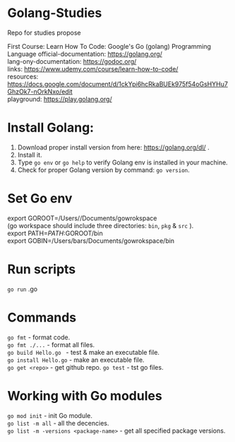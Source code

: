 # Golang-Studies
Repo for studies propose

First Course: Learn How To Code: Google's Go (golang) Programming Language
    official-documentation: https://golang.org/  
    lang-ony-documentation: https://godoc.org/  
    links: https://www.udemy.com/course/learn-how-to-code/  
    resources: https://docs.google.com/document/d/1ckYpi6hcRkaBUEk975f54oGsHYHu7GhzOk7-nOrkNxo/edit  
    playground: https://play.golang.org/  


# Install Golang:
1. Download proper install version from here: https://golang.org/dl/ .
2. Install it.
3. Type `go env` or `go help` to verify Golang env is installed in your machine.
4. Check for proper Golang version by command: `go version`.

# Set Go env
export GOROOT=/Users/<user>/Documents/gowrokspace  
(go workspace should include three directories: `bin`, `pkg` & `src` ).   
export PATH=$PATH:$GOROOT/bin   
export GOBIN=/Users/bars/Documents/gowrokspace/bin   

# Run scripts
`go run` <GoFile>.go 

# Commands
`go fmt` - format code.  
`go fmt ./...` - format all files.  
`go build Hello.go ` - test & make an executable file.   
`go install Hello.go` - make an executable file.  
`go get <repo>` - get github repo.
`go test` - tst go files.  

# Working with Go modules
`go mod init` - init Go module.  
`go list -m all` - all the decencies.  
`go list -m -versions <package-name>` - get all specified package versions. 


